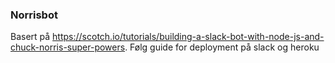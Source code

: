 ### Norrisbot
Basert på https://scotch.io/tutorials/building-a-slack-bot-with-node-js-and-chuck-norris-super-powers.
Følg guide for deployment på slack og heroku
